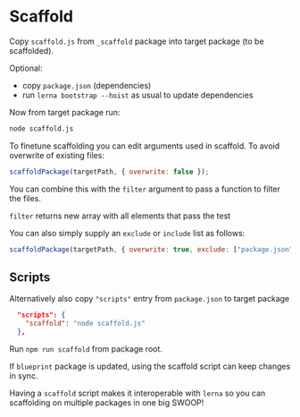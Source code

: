 # Scaffold

Copy `scaffold.js` from `_scaffold` package into target package (to be scaffolded).

Optional:

- copy `package.json` (dependencies)
- run `lerna bootstrap --hoist` as usual to update dependencies

Now from target package run:

```bash
node scaffold.js
```

To finetune scaffolding you can edit arguments used in scaffold.
To avoid overwrite of existing files:

```js
scaffoldPackage(targetPath, { overwrite: false });
```

You can combine this with the `filter` argument to pass a function to filter the files.

`filter` returns new array with all elements that pass the test

You can also simply supply an `exclude` or `include` list as follows:

```js
scaffoldPackage(targetPath, { overwrite: true, exclude: ["package.json"] });
```

## Scripts

Alternatively also copy `"scripts"` entry from `package.json` to target package

```json
  "scripts": {
    "scaffold": "node scaffold.js"
  },
```

Run `npm run scaffold` from package root.

If `blueprint` package is updated, using the scaffold script can keep changes in sync.

Having a `scaffold` script makes it interoperable with `lerna` so you can scaffolding on multiple packages in one big SWOOP!
